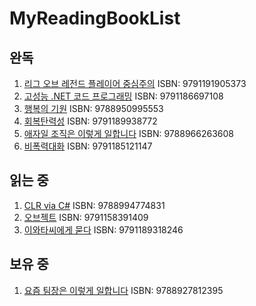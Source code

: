 # MyReadingBookList

## 완독

1. [리그 오브 레전드 플레이어 중심주의](https://www.aladin.co.kr/shop/wproduct.aspx?ItemId=323999437) ISBN: 9791191905373
2. [고성능 .NET 코드 프로그래밍](https://www.aladin.co.kr/shop/wproduct.aspx?ItemId=75388863) ISBN: 9791186697108
3. [행복의 기원](https://www.aladin.co.kr/shop/wproduct.aspx?ItemId=273139330) ISBN: 9788950995553
4. [회복탄력성](https://www.aladin.co.kr/shop/wproduct.aspx?ItemId=187544571) ISBN: 9791189938772
5. [애자일 조직은 이렇게 일합니다](https://www.aladin.co.kr/shop/wproduct.aspx?ItemId=296976761&start=slayer) ISBN: 9788966263608
6. [비폭력대화](https://www.aladin.co.kr/shop/wproduct.aspx?ItemId=125174961) ISBN: 9791185121147

## 읽는 중

1. [CLR via C#](https://www.aladin.co.kr/shop/wproduct.aspx?ItemId=49012922) ISBN: 9788994774831
2. [오브젝트](https://aladin.co.kr/shop/wproduct.aspx?ItemId=193681076) ISBN: 9791158391409
3. [이와타씨에게 묻다](https://www.aladin.co.kr/shop/wproduct.aspx?ItemId=272251382) ISBN: 9791189318246

## 보유 중

1. [요즘 팀장은 이렇게 일합니다](https://www.aladin.co.kr/shop/wproduct.aspx?ItemId=274364114) ISBN: 9788927812395
